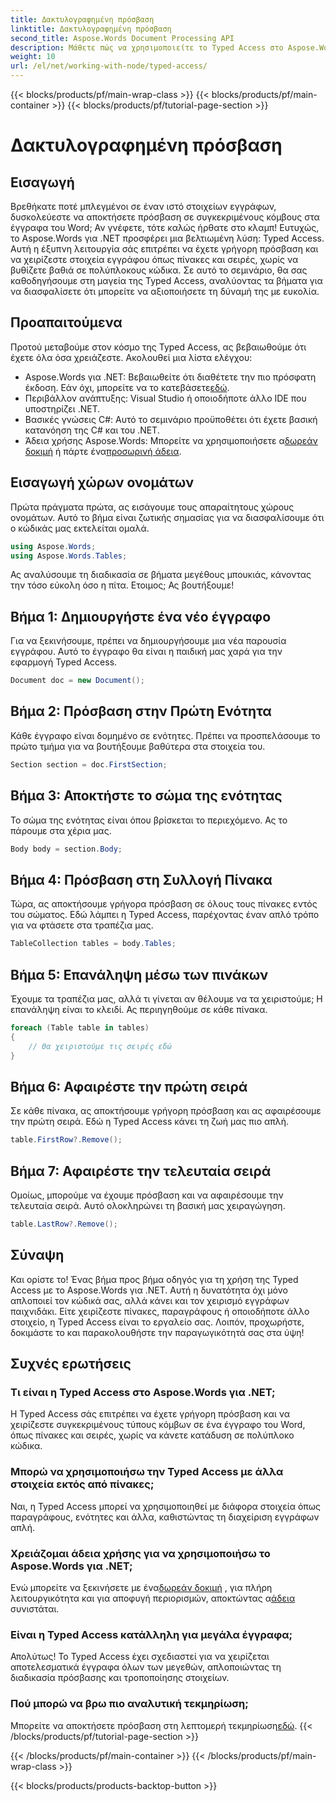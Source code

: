 ```yaml
---
title: Δακτυλογραφημένη πρόσβαση
linktitle: Δακτυλογραφημένη πρόσβαση
second_title: Aspose.Words Document Processing API
description: Μάθετε πώς να χρησιμοποιείτε το Typed Access στο Aspose.Words για .NET για να χειρίζεστε εύκολα στοιχεία εγγράφου όπως πίνακες και σειρές. Αυτός ο οδηγός βήμα προς βήμα απλοποιεί τη ροή εργασίας σας.
weight: 10
url: /el/net/working-with-node/typed-access/
---
```


{{< blocks/products/pf/main-wrap-class >}}
{{< blocks/products/pf/main-container >}}
{{< blocks/products/pf/tutorial-page-section >}}

# Δακτυλογραφημένη πρόσβαση

## Εισαγωγή

Βρεθήκατε ποτέ μπλεγμένοι σε έναν ιστό στοιχείων εγγράφων, δυσκολεύεστε να αποκτήσετε πρόσβαση σε συγκεκριμένους κόμβους στα έγγραφα του Word; Αν γνέφετε, τότε καλώς ήρθατε στο κλαμπ! Ευτυχώς, το Aspose.Words για .NET προσφέρει μια βελτιωμένη λύση: Typed Access. Αυτή η έξυπνη λειτουργία σάς επιτρέπει να έχετε γρήγορη πρόσβαση και να χειρίζεστε στοιχεία εγγράφου όπως πίνακες και σειρές, χωρίς να βυθίζετε βαθιά σε πολύπλοκους κώδικα. Σε αυτό το σεμινάριο, θα σας καθοδηγήσουμε στη μαγεία της Typed Access, αναλύοντας τα βήματα για να διασφαλίσετε ότι μπορείτε να αξιοποιήσετε τη δύναμή της με ευκολία.

## Προαπαιτούμενα

Προτού μεταβούμε στον κόσμο της Typed Access, ας βεβαιωθούμε ότι έχετε όλα όσα χρειάζεστε. Ακολουθεί μια λίστα ελέγχου:

-  Aspose.Words για .NET: Βεβαιωθείτε ότι διαθέτετε την πιο πρόσφατη έκδοση. Εάν όχι, μπορείτε να το κατεβάσετε[εδώ](https://releases.aspose.com/words/net/).
- Περιβάλλον ανάπτυξης: Visual Studio ή οποιοδήποτε άλλο IDE που υποστηρίζει .NET.
- Βασικές γνώσεις C#: Αυτό το σεμινάριο προϋποθέτει ότι έχετε βασική κατανόηση της C# και του .NET.
-  Άδεια χρήσης Aspose.Words: Μπορείτε να χρησιμοποιήσετε α[δωρεάν δοκιμή](https://releases.aspose.com/) ή πάρτε ένα[προσωρινή άδεια](https://purchase.aspose.com/temporary-license/).

## Εισαγωγή χώρων ονομάτων

Πρώτα πράγματα πρώτα, ας εισάγουμε τους απαραίτητους χώρους ονομάτων. Αυτό το βήμα είναι ζωτικής σημασίας για να διασφαλίσουμε ότι ο κώδικάς μας εκτελείται ομαλά.

```csharp
using Aspose.Words;
using Aspose.Words.Tables;
```

Ας αναλύσουμε τη διαδικασία σε βήματα μεγέθους μπουκιάς, κάνοντας την τόσο εύκολη όσο η πίτα. Ετοιμος; Ας βουτήξουμε!

## Βήμα 1: Δημιουργήστε ένα νέο έγγραφο

Για να ξεκινήσουμε, πρέπει να δημιουργήσουμε μια νέα παρουσία εγγράφου. Αυτό το έγγραφο θα είναι η παιδική μας χαρά για την εφαρμογή Typed Access.

```csharp
Document doc = new Document();
```

## Βήμα 2: Πρόσβαση στην Πρώτη Ενότητα

Κάθε έγγραφο είναι δομημένο σε ενότητες. Πρέπει να προσπελάσουμε το πρώτο τμήμα για να βουτήξουμε βαθύτερα στα στοιχεία του.

```csharp
Section section = doc.FirstSection;
```

## Βήμα 3: Αποκτήστε το σώμα της ενότητας

Το σώμα της ενότητας είναι όπου βρίσκεται το περιεχόμενο. Ας το πάρουμε στα χέρια μας.

```csharp
Body body = section.Body;
```

## Βήμα 4: Πρόσβαση στη Συλλογή Πίνακα

Τώρα, ας αποκτήσουμε γρήγορα πρόσβαση σε όλους τους πίνακες εντός του σώματος. Εδώ λάμπει η Typed Access, παρέχοντας έναν απλό τρόπο για να φτάσετε στα τραπέζια μας.

```csharp
TableCollection tables = body.Tables;
```

## Βήμα 5: Επανάληψη μέσω των πινάκων

Έχουμε τα τραπέζια μας, αλλά τι γίνεται αν θέλουμε να τα χειριστούμε; Η επανάληψη είναι το κλειδί. Ας περιηγηθούμε σε κάθε πίνακα.

```csharp
foreach (Table table in tables)
{
    // Θα χειριστούμε τις σειρές εδώ
}
```

## Βήμα 6: Αφαιρέστε την πρώτη σειρά

Σε κάθε πίνακα, ας αποκτήσουμε γρήγορη πρόσβαση και ας αφαιρέσουμε την πρώτη σειρά. Εδώ η Typed Access κάνει τη ζωή μας πιο απλή.

```csharp
table.FirstRow?.Remove();
```

## Βήμα 7: Αφαιρέστε την τελευταία σειρά

Ομοίως, μπορούμε να έχουμε πρόσβαση και να αφαιρέσουμε την τελευταία σειρά. Αυτό ολοκληρώνει τη βασική μας χειραγώγηση.

```csharp
table.LastRow?.Remove();
```

## Σύναψη

Και ορίστε το! Ένας βήμα προς βήμα οδηγός για τη χρήση της Typed Access με το Aspose.Words για .NET. Αυτή η δυνατότητα όχι μόνο απλοποιεί τον κώδικά σας, αλλά κάνει και τον χειρισμό εγγράφων παιχνιδάκι. Είτε χειρίζεστε πίνακες, παραγράφους ή οποιοδήποτε άλλο στοιχείο, η Typed Access είναι το εργαλείο σας. Λοιπόν, προχωρήστε, δοκιμάστε το και παρακολουθήστε την παραγωγικότητά σας στα ύψη!

## Συχνές ερωτήσεις

### Τι είναι η Typed Access στο Aspose.Words για .NET;
Η Typed Access σάς επιτρέπει να έχετε γρήγορη πρόσβαση και να χειρίζεστε συγκεκριμένους τύπους κόμβων σε ένα έγγραφο του Word, όπως πίνακες και σειρές, χωρίς να κάνετε κατάδυση σε πολύπλοκο κώδικα.

### Μπορώ να χρησιμοποιήσω την Typed Access με άλλα στοιχεία εκτός από πίνακες;
Ναι, η Typed Access μπορεί να χρησιμοποιηθεί με διάφορα στοιχεία όπως παραγράφους, ενότητες και άλλα, καθιστώντας τη διαχείριση εγγράφων απλή.

### Χρειάζομαι άδεια χρήσης για να χρησιμοποιήσω το Aspose.Words για .NET;
 Ενώ μπορείτε να ξεκινήσετε με ένα[δωρεάν δοκιμή](https://releases.aspose.com/) , για πλήρη λειτουργικότητα και για αποφυγή περιορισμών, αποκτώντας α[άδεια](https://purchase.aspose.com/buy) συνιστάται.

### Είναι η Typed Access κατάλληλη για μεγάλα έγγραφα;
Απολύτως! Το Typed Access έχει σχεδιαστεί για να χειρίζεται αποτελεσματικά έγγραφα όλων των μεγεθών, απλοποιώντας τη διαδικασία πρόσβασης και τροποποίησης στοιχείων.

### Πού μπορώ να βρω πιο αναλυτική τεκμηρίωση;
 Μπορείτε να αποκτήσετε πρόσβαση στη λεπτομερή τεκμηρίωση[εδώ](https://reference.aspose.com/words/net/).
{{< /blocks/products/pf/tutorial-page-section >}}

{{< /blocks/products/pf/main-container >}}
{{< /blocks/products/pf/main-wrap-class >}}

{{< blocks/products/products-backtop-button >}}
